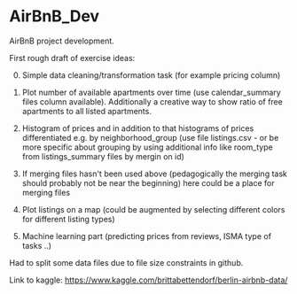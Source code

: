 # AirBnB_Dev
AirBnB project development.

First rough draft of exercise ideas:

0. Simple data cleaning/transformation task (for example pricing column)
1. Plot number of available apartments over time (use calendar_summary files column available). Additionally a creative way to show ratio of free apartments to all listed apartments.
2. Histogram of prices and in addition to that histograms of prices differentiated e.g. by neighborhood_group (use file listings.csv - or be more specific about grouping by using additional info like room_type from listings_summary files by mergin on id) 
3. If merging files hasn't been used above (pedagogically the merging task should probably not be near the beginning) here could be a place for merging files
4. Plot listings on a map (could be augmented by selecting different colors for different listing types)

5. Machine learning part (predicting prices from reviews, ISMA type of tasks ..)

Had to split some data files due to file size constraints in github.

Link to kaggle: https://www.kaggle.com/brittabettendorf/berlin-airbnb-data/
